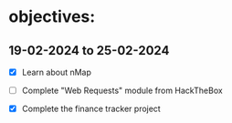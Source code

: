 # objectives:
## 19-02-2024 to 25-02-2024
- [x] Learn about nMap
- [ ] Complete "Web Requests" module from HackTheBox
- [x] Complete the finance tracker project

